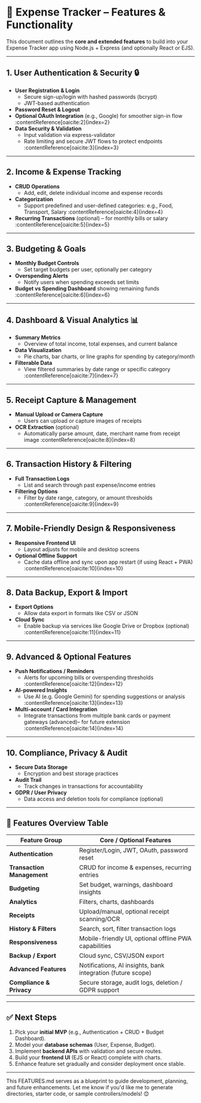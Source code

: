 # 🚀 Expense Tracker – Features & Functionality

This document outlines the **core and extended features** to build into your Expense Tracker app using Node.js + Express (and optionally React or EJS).

---

## 1. User Authentication & Security 🔒

- **User Registration & Login**
  - Secure sign-up/login with hashed passwords (bcrypt)
  - JWT-based authentication
- **Password Reset & Logout**
- **Optional OAuth Integration** (e.g., Google) for smoother sign-in flow :contentReference[oaicite:2]{index=2}  
- **Data Security & Validation**
  - Input validation via express-validator
  - Rate limiting and secure JWT flows to protect endpoints :contentReference[oaicite:3]{index=3}

---

## 2. Income & Expense Tracking

- **CRUD Operations**
  - Add, edit, delete individual income and expense records
- **Categorization**
  - Support predefined and user-defined categories: e.g., Food, Transport, Salary :contentReference[oaicite:4]{index=4}
- **Recurring Transactions** (optional) – for monthly bills or salary :contentReference[oaicite:5]{index=5}

---

## 3. Budgeting & Goals

- **Monthly Budget Controls**
  - Set target budgets per user, optionally per category
- **Overspending Alerts**
  - Notify users when spending exceeds set limits
- **Budget vs Spending Dashboard** showing remaining funds :contentReference[oaicite:6]{index=6}

---

## 4. Dashboard & Visual Analytics 📊

- **Summary Metrics**
  - Overview of total income, total expenses, and current balance
- **Data Visualization**
  - Pie charts, bar charts, or line graphs for spending by category/month
- **Filterable Data**
  - View filtered summaries by date range or specific category :contentReference[oaicite:7]{index=7}

---

## 5. Receipt Capture & Management

- **Manual Upload or Camera Capture**
  - Users can upload or capture images of receipts
- **OCR Extraction** (optional)
  - Automatically parse amount, date, merchant name from receipt image :contentReference[oaicite:8]{index=8}

---

## 6. Transaction History & Filtering

- **Full Transaction Logs**
  - List and search through past expense/income entries
- **Filtering Options**
  - Filter by date range, category, or amount thresholds :contentReference[oaicite:9]{index=9}

---

## 7. Mobile-Friendly Design & Responsiveness

- **Responsive Frontend UI**
  - Layout adjusts for mobile and desktop screens
- **Optional Offline Support**
  - Cache data offline and sync upon app restart (if using React + PWA) :contentReference[oaicite:10]{index=10}

---

## 8. Data Backup, Export & Import

- **Export Options**
  - Allow data export in formats like CSV or JSON
- **Cloud Sync**
  - Enable backup via services like Google Drive or Dropbox (optional) :contentReference[oaicite:11]{index=11}

---

## 9. Advanced & Optional Features

- **Push Notifications / Reminders**
  - Alerts for upcoming bills or overspending thresholds :contentReference[oaicite:12]{index=12}
- **AI-powered Insights**
  - Use AI (e.g. Google Gemini) for spending suggestions or analysis :contentReference[oaicite:13]{index=13}
- **Multi-account / Card Integration**
  - Integrate transactions from multiple bank cards or payment gateways (advanced)– for future extension :contentReference[oaicite:14]{index=14}

---

## 10. Compliance, Privacy & Audit

- **Secure Data Storage**
  - Encryption and best storage practices
- **Audit Trail**
  - Track changes in transactions for accountability
- **GDPR / User Privacy**
  - Data access and deletion tools for compliance (optional)

---

## 🧩 Features Overview Table

| Feature Group               | Core / Optional Features                                      |
|----------------------------|---------------------------------------------------------------|
| **Authentication**         | Register/Login, JWT, OAuth, password reset                   |
| **Transaction Management** | CRUD for income & expenses, recurring entries                |
| **Budgeting**              | Set budget, warnings, dashboard insights                     |
| **Analytics**              | Filters, charts, dashboards                                  |
| **Receipts**               | Upload/manual, optional receipt scanning/OCR                |
| **History & Filters**      | Search, sort, filter transaction logs                        |
| **Responsiveness**         | Mobile-friendly UI, optional offline PWA capabilities        |
| **Backup / Export**        | Cloud sync, CSV/JSON export                                  |
| **Advanced Features**      | Notifications, AI insights, bank integration (future scope)  |
| **Compliance & Privacy**   | Secure storage, audit logs, deletion / GDPR support          |

---

## ✅ Next Steps

1. Pick your **initial MVP** (e.g., Authentication + CRUD + Budget Dashboard).
2. Model your **database schemas** (User, Expense, Budget).
3. Implement **backend APIs** with validation and secure routes.
4. Build your **frontend UI** (EJS or React) complete with charts.
5. Enhance feature set gradually and consider deployment once stable.

---

This FEATURES.md serves as a blueprint to guide development, planning, and future enhancements. Let me know if you'd like me to generate directories, starter code, or sample controllers/models! 😊

